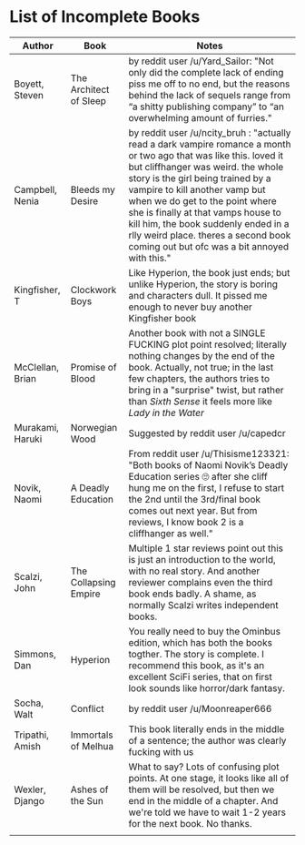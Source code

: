 # List of Incomplete Books

| Author         | Book     | Notes|
|--------------|-----------|------------|
|Boyett, Steven|The Architect of Sleep| by reddit user /u/Yard_Sailor: "Not only did the complete lack of ending piss me off to no end, but the reasons behind the lack of sequels range from “a shitty publishing company” to “an overwhelming amount of furries."|
|Campbell, Nenia|Bleeds my Desire| by reddit user /u/ncity_bruh :  "actually read a dark vampire romance a month or two ago that was like this. loved it but cliffhanger was weird. the whole story is the girl being trained by a vampire to kill another vamp but when we do get to the point where she is finally at that vamps house to kill him, the book suddenly ended in a rlly weird place. theres a second book coming out but ofc was a bit annoyed with this."|
| Kingfisher, T | Clockwork Boys| Like Hyperion, the book just ends; but unlike Hyperion, the story is boring and characters dull. It pissed me enough to never buy another Kingfisher book    |
| McClellan, Brian |   Promise of Blood | Another book with not a SINGLE FUCKING plot point resolved; literally nothing changes by the end of the book. Actually, not true; in the last few chapters, the authors tries to bring in a "surprise" twist, but rather than _Sixth Sense_ it feels more like _Lady in the Water_ |
|Murakami, Haruki|Norwegian Wood| Suggested by reddit user /u/capedcr|
|Novik, Naomi| A Deadly Education| From reddit user /u/Thisisme123321: "Both books of Naomi Novik’s Deadly Education series 🙄 after she cliff hung me on the first, I refuse to start the 2nd until the 3rd/final book comes out next year. But from reviews, I know book 2 is a cliffhanger as well." |
|Scalzi, John| The Collapsing Empire | Multiple 1 star reviews point out this is just an introduction to the world, with no real story. And another reviewer complains even the third book ends badly. A shame, as normally Scalzi writes independent books.|
| Simmons, Dan  |  Hyperion | You really need to buy the Ominbus edition, which has both the books togther. The story is complete. I recommend this book, as it's an excellent SciFi series, that on first look sounds like horror/dark fantasy. |
|Socha, Walt| Conflict| by reddit user /u/Moonreaper666|
| Tripathi, Amish|  Immortals of Melhua | This book literally ends in the middle of  a sentence; the author was clearly fucking with us |
| Wexler, Django | Ashes of the Sun | What to say? Lots of confusing plot points. At one stage, it looks like all of them will be resolved, but then we end in the middle of a chapter. And we're told we have to wait 1-2 years for the next book. No thanks. |
| | ||